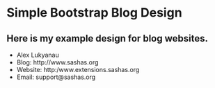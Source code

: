Simple Bootstrap Blog Design
==================

Here is my example design for blog websites.
-------------
<ul>
<li>Alex Lukyanau</li>
<li>Blog: http://www.sashas.org</li>
<li>Website: http:/www.extensions.sashas.org</li>
<li>Email: support@sashas.org</li>
</ul>


